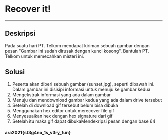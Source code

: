 # Recover it!
---
## Deskripsi
Pada suatu hari PT. Telkom mendapat kiriman sebuah gambar dengan pesan "Gambar ini sudah dirusak dengan kunci kosong". Bantulah PT. Telkom untuk memecahkan misteri ini.
## Solusi
1. Peserta akan diberi sebuah gambar (sunset.jpg), seperti dibawah ini. Dalam gambar ini disisipi informasi untuk menuju ke gambar kedua
2. Mengekstrak informasi yang ada dalam gambar
3. Menuju dan mendownload gambar kedua yang ada dalam drive tersebut
4. Setelah di download gif tersebut belum bisa dibuka
5. Menggunakan hex editor untuk merecover file gif
6. Menyesuaikan hex dengan hex signature dari gif
7. Setelah itu maka gif dapat dibukaMendekripsi pesan dengan base 64

#### ara2021{st3g4no_1s_v3ry_fun}
